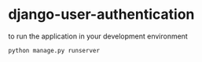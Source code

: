 # django-user-authentication

to run the application in your development environment 

```
python manage.py runserver
```